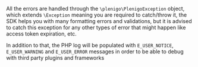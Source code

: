 All the errors are handled through the `\plenigo\PlenigoException` object, which extends `\Exception` meaning you are required to catch/throw it, the SDK helps you with many formatting errors and validations, but it is advised to catch this exception for any other types of error that might happen like access token expiration, etc.

In addition to that, the PHP log will be populated with `E_USER_NOTICE`, `E_USER_WARNING` and `E_USER_ERROR` messages in order to be able to debug with third party plugins and frameworks
